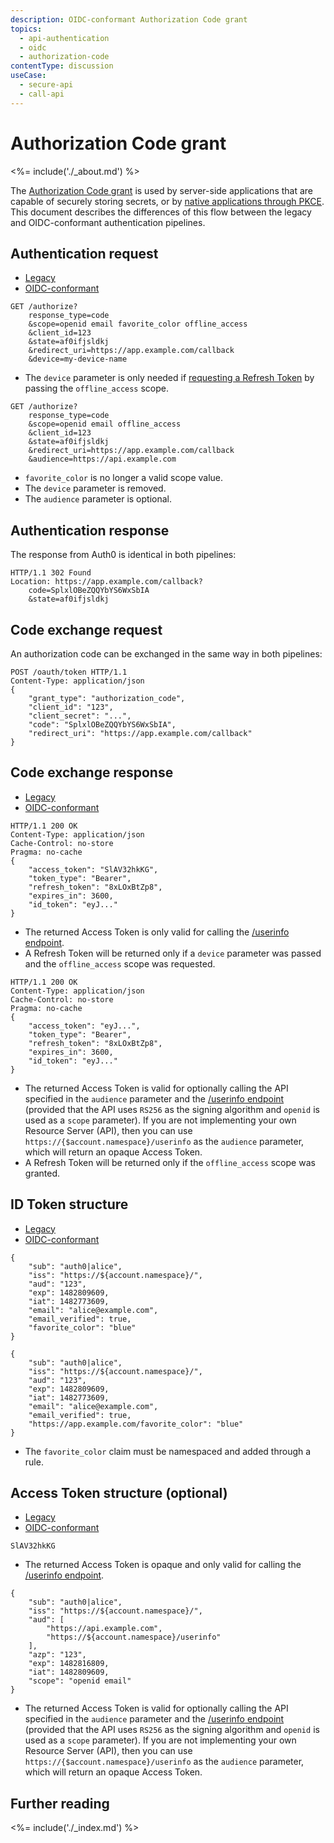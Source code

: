 ```yaml
---
description: OIDC-conformant Authorization Code grant
topics:
  - api-authentication
  - oidc
  - authorization-code
contentType: discussion
useCase:
  - secure-api
  - call-api
---
```


# Authorization Code grant

<%= include('./_about.md') %>

The [Authorization Code grant](/api-auth/grant/authorization-code) is used by server-side applications that are capable of securely storing secrets, or by [native applications through PKCE](/api-auth/grant/authorization-code-pkce).
This document describes the differences of this flow between the legacy and OIDC-conformant authentication pipelines.

## Authentication request

<div class="code-picker">
  <div class="languages-bar">
    <ul>
      <li><a href="#request-legacy" data-toggle="tab">Legacy</a></li>
      <li><a href="#request-oidc" data-toggle="tab">OIDC-conformant</a></li>
    </ul>
  </div>
  <div class="tab-content">
    <div id="request-legacy" class="tab-pane active">
      <pre class="text hljs"><code>GET /authorize?
    response_type=code
    &scope=openid email favorite_color offline_access
    &client_id=123
    &state=af0ifjsldkj
    &redirect_uri=https://app.example.com/callback
    &device=my-device-name</code></pre>
    <ul>
        <li>The <code>device</code> parameter is only needed if <a href="/tokens/refresh-token">requesting a Refresh Token</a> by passing the <code>offline_access</code> scope.</li>
    </ul>
    </div>
    <div id="request-oidc" class="tab-pane">
      <pre class="text hljs"><code>GET /authorize?
    response_type=code
    &scope=openid email offline_access
    &client_id=123
    &state=af0ifjsldkj
    &redirect_uri=https://app.example.com/callback
    &audience=https://api.example.com </code></pre>
    <ul>
        <li><code>favorite_color</code> is no longer a valid scope value.</li>
        <li>The <code>device</code> parameter is removed.</li>
        <li>The <code>audience</code> parameter is optional.</li>
    </ul>
    </div>
  </div>
</div>

## Authentication response

The response from Auth0 is identical in both pipelines:

```text
HTTP/1.1 302 Found
Location: https://app.example.com/callback?
    code=SplxlOBeZQQYbYS6WxSbIA
    &state=af0ifjsldkj
```


## Code exchange request

An authorization code can be exchanged in the same way in both pipelines:

```text
POST /oauth/token HTTP/1.1
Content-Type: application/json
{
    "grant_type": "authorization_code",
    "client_id": "123",
    "client_secret": "...",
    "code": "SplxlOBeZQQYbYS6WxSbIA",
    "redirect_uri": "https://app.example.com/callback"
}
```

## Code exchange response

<div class="code-picker">
  <div class="languages-bar">
    <ul>
      <li><a href="#exchange-legacy" data-toggle="tab">Legacy</a></li>
      <li><a href="#exchange-oidc" data-toggle="tab">OIDC-conformant</a></li>
    </ul>
  </div>
  <div class="tab-content">
    <div id="exchange-legacy" class="tab-pane active">
      <pre class="text hljs"><code>HTTP/1.1 200 OK
Content-Type: application/json
Cache-Control: no-store
Pragma: no-cache
{
    "access_token": "SlAV32hkKG",
    "token_type": "Bearer",
    "refresh_token": "8xLOxBtZp8",
    "expires_in": 3600,
    "id_token": "eyJ..."
}</code></pre>
    <ul>
        <li>The returned Access Token is only valid for calling the <a href="/api/authentication#get-user-info">/userinfo endpoint</a>.</li>
        <li>A Refresh Token will be returned only if a <code>device</code> parameter was passed and the <code>offline_access</code> scope was requested.</li>
    </ul>
    </div>
    <div id="exchange-oidc" class="tab-pane">
      <pre class="text hljs"><code>HTTP/1.1 200 OK
Content-Type: application/json
Cache-Control: no-store
Pragma: no-cache
{
    "access_token": "eyJ...",
    "token_type": "Bearer",
    "refresh_token": "8xLOxBtZp8",
    "expires_in": 3600,
    "id_token": "eyJ..."
}</code></pre>
        <ul>
            <li>The returned Access Token is valid for optionally calling the API specified in the <code>audience</code> parameter and the <a href="/api/authentication#get-user-info">/userinfo endpoint</a> (provided that the API uses <code>RS256</code> as the signing algorithm and <code>openid</code> is used as a <code>scope</code> parameter). If you are not implementing your own Resource Server (API), then you can use <code>https://{$account.namespace}/userinfo</code> as the <code>audience</code> parameter, which will return an opaque Access Token.</li>
            <li>A Refresh Token will be returned only if the <code>offline_access</code> scope was granted.</li>
        </ul>
    </div>
  </div>
</div>

## ID Token structure

<div class="code-picker">
  <div class="languages-bar">
    <ul>
      <li><a href="#idtoken-legacy" data-toggle="tab">Legacy</a></li>
      <li><a href="#idtoken-oidc" data-toggle="tab">OIDC-conformant</a></li>
    </ul>
  </div>
  <div class="tab-content">
    <div id="idtoken-legacy" class="tab-pane active">
      <pre class="json hljs"><code>{
    "sub": "auth0|alice",
    "iss": "https://${account.namespace}/",
    "aud": "123",
    "exp": 1482809609,
    "iat": 1482773609,
    "email": "alice@example.com",
    "email_verified": true,
    "favorite_color": "blue"
}</code></pre>
    </div>
    <div id="idtoken-oidc" class="tab-pane">
      <pre class="json hljs"><code>{
    "sub": "auth0|alice",
    "iss": "https://${account.namespace}/",
    "aud": "123",
    "exp": 1482809609,
    "iat": 1482773609,
    "email": "alice@example.com",
    "email_verified": true,
    "https://app.example.com/favorite_color": "blue"
}</code></pre>
        <ul>
            <li>The <code>favorite_color</code> claim must be namespaced and added through a rule.</li>
        </ul>
    </div>
  </div>
</div>

## Access Token structure (optional)

<div class="code-picker">
  <div class="languages-bar">
    <ul>
      <li><a href="#accesstoken-legacy" data-toggle="tab">Legacy</a></li>
      <li><a href="#accesstoken-oidc" data-toggle="tab">OIDC-conformant</a></li>
    </ul>
  </div>
  <div class="tab-content">
    <div id="accesstoken-legacy" class="tab-pane active">
      <pre class="text hljs"><code>SlAV32hkKG</code></pre>
      <ul>
        <li>The returned Access Token is opaque and only valid for calling the <a href="/api/authentication#get-user-info">/userinfo endpoint</a>.</li>
      </ul>
    </div>
    <div id="accesstoken-oidc" class="tab-pane">
      <pre class="json hljs"><code>{
    "sub": "auth0|alice",
    "iss": "https://${account.namespace}/",
    "aud": [
        "https://api.example.com",
        "https://${account.namespace}/userinfo"
    ],
    "azp": "123",
    "exp": 1482816809,
    "iat": 1482809609,
    "scope": "openid email"
}</code></pre>
        <ul>
            <li>The returned Access Token is valid for optionally calling the API specified in the <code>audience</code> parameter and the <a href="/api/authentication#get-user-info">/userinfo endpoint</a> (provided that the API uses <code>RS256</code> as the signing algorithm and <code>openid</code> is used as a <code>scope</code> parameter). If you are not implementing your own Resource Server (API), then you can use <code>https://{$account.namespace}/userinfo</code> as the <code>audience</code> parameter, which will return an opaque Access Token.</li>
        </ul>
    </div>
  </div>
</div>

## Further reading

<%= include('./_index.md') %>
